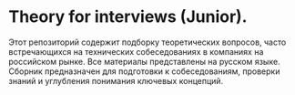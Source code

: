 Theory for interviews (Junior).
===
Этот репозиторий содержит подборку теоретических вопросов, часто встречающихся на технических собеседованиях в компаниях на российском рынке. Все материалы представлены на русском языке. Сборник предназначен для подготовки к собеседованиям, проверки знаний и углубления понимания ключевых концепций.

